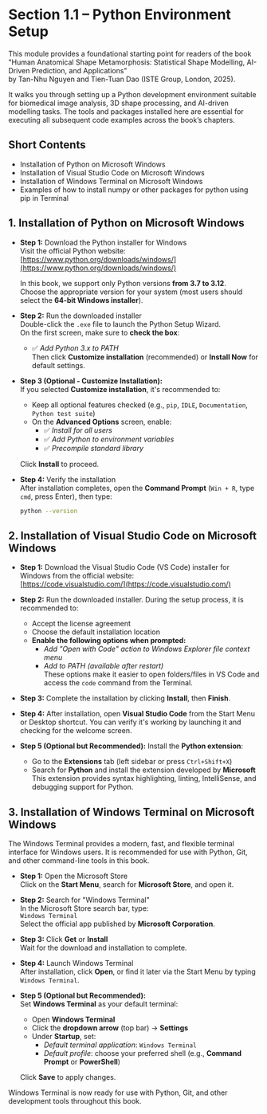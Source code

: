 # Section 1.1 – Python Environment Setup

This module provides a foundational starting point for readers of the book  
"Human Anatomical Shape Metamorphosis: Statistical Shape Modelling, AI-Driven Prediction, and Applications"  
by Tan-Nhu Nguyen and Tien-Tuan Dao (ISTE Group, London, 2025).

It walks you through setting up a Python development environment suitable for biomedical image analysis, 3D shape processing, and AI-driven modelling tasks. The tools and packages installed here are essential for executing all subsequent code examples across the book’s chapters.

## Short Contents

- Installation of Python on Microsoft Windows  
- Installation of Visual Studio Code on Microsoft Windows  
- Installation of Windows Terminal on Microsoft Windows  
- Examples of how to install numpy or other packages for python using pip in Terminal

## 1. Installation of Python on Microsoft Windows

- **Step 1:** Download the Python installer for Windows  
  Visit the official Python website:  
  [https://www.python.org/downloads/windows/](https://www.python.org/downloads/windows/)  

  In this book, we support only Python versions **from 3.7 to 3.12**.  
  Choose the appropriate version for your system (most users should select the **64-bit Windows installer**).

- **Step 2:** Run the downloaded installer  
  Double-click the `.exe` file to launch the Python Setup Wizard.  
  On the first screen, make sure to **check the box**:
  - ✅ *Add Python 3.x to PATH*  
  Then click **Customize installation** (recommended) or **Install Now** for default settings.

- **Step 3 (Optional - Customize Installation):**  
  If you selected **Customize installation**, it's recommended to:
  - Keep all optional features checked (e.g., `pip`, `IDLE`, `Documentation`, `Python test suite`)
  - On the **Advanced Options** screen, enable:
    - ✅ *Install for all users*
    - ✅ *Add Python to environment variables*
    - ✅ *Precompile standard library*

  Click **Install** to proceed.

- **Step 4:** Verify the installation  
  After installation completes, open the **Command Prompt** (`Win + R`, type `cmd`, press Enter), then type:

  ```bash
  python --version

## 2. Installation of Visual Studio Code on Microsoft Windows

- **Step 1:** Download the Visual Studio Code (VS Code) installer for Windows from the official website:  
  [https://code.visualstudio.com/](https://code.visualstudio.com/)

- **Step 2:** Run the downloaded installer. During the setup process, it is recommended to:
  - Accept the license agreement  
  - Choose the default installation location  
  - **Enable the following options when prompted:**
    - *Add "Open with Code" action to Windows Explorer file context menu*
    - *Add to PATH (available after restart)*  
  These options make it easier to open folders/files in VS Code and access the `code` command from the Terminal.

- **Step 3:** Complete the installation by clicking **Install**, then **Finish**.

- **Step 4:** After installation, open **Visual Studio Code** from the Start Menu or Desktop shortcut. You can verify it's working by launching it and checking for the welcome screen.

- **Step 5 (Optional but Recommended):** Install the **Python extension**:
  - Go to the **Extensions** tab (left sidebar or press `Ctrl+Shift+X`)
  - Search for **Python** and install the extension developed by **Microsoft**  
  This extension provides syntax highlighting, linting, IntelliSense, and debugging support for Python.

## 3. Installation of Windows Terminal on Microsoft Windows

The Windows Terminal provides a modern, fast, and flexible terminal interface for Windows users. It is recommended for use with Python, Git, and other command-line tools in this book.

- **Step 1:** Open the Microsoft Store  
  Click on the **Start Menu**, search for **Microsoft Store**, and open it.

- **Step 2:** Search for "Windows Terminal"  
  In the Microsoft Store search bar, type:  
  `Windows Terminal`  
  Select the official app published by **Microsoft Corporation**.

- **Step 3:** Click **Get** or **Install**  
  Wait for the download and installation to complete.

- **Step 4:** Launch Windows Terminal  
  After installation, click **Open**, or find it later via the Start Menu by typing `Windows Terminal`.

- **Step 5 (Optional but Recommended):**  
  Set **Windows Terminal** as your default terminal:
  - Open **Windows Terminal**
  - Click the **dropdown arrow** (top bar) → **Settings**
  - Under **Startup**, set:
    - *Default terminal application*: `Windows Terminal`
    - *Default profile*: choose your preferred shell (e.g., **Command Prompt** or **PowerShell**)

  Click **Save** to apply changes.

Windows Terminal is now ready for use with Python, Git, and other development tools throughout this book.
